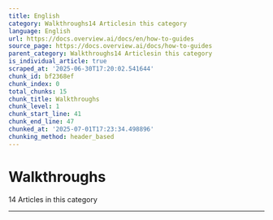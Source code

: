 ```yaml
---
title: English
category: Walkthroughs14 Articlesin this category
language: English
url: https://docs.overview.ai/docs/en/how-to-guides
source_page: https://docs.overview.ai/docs/how-to-guides
parent_category: Walkthroughs14 Articlesin this category
is_individual_article: true
scraped_at: '2025-06-30T17:20:02.541644'
chunk_id: bf2368ef
chunk_index: 0
total_chunks: 15
chunk_title: Walkthroughs
chunk_level: 1
chunk_start_line: 41
chunk_end_line: 47
chunked_at: '2025-07-01T17:23:34.498896'
chunking_method: header_based
---
```


# Walkthroughs

14 Articles  in this category

* * *
